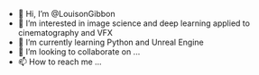 - 👋 Hi, I’m @LouisonGibbon
- 👀 I’m interested in image science and deep learning applied to cinematography and VFX
- 🌱 I’m currently learning Python and Unreal Engine
- 💞️ I’m looking to collaborate on ...
- 📫 How to reach me ...

<!---
LouisonGibbon/LouisonGibbon is a ✨ special ✨ repository because its `README.md` (this file) appears on your GitHub profile.
You can click the Preview link to take a look at your changes.
--->
